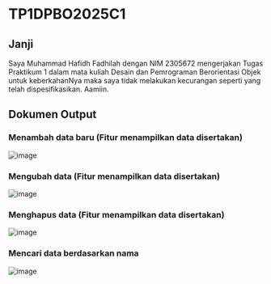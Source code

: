 # TP1DPBO2025C1

## Janji
Saya Muhammad Hafidh Fadhilah dengan NIM 2305672 mengerjakan Tugas Praktikum 1 dalam mata kuliah Desain dan Pemrograman Berorientasi Objek untuk keberkahanNya maka saya tidak melakukan kecurangan seperti yang telah dispesifikasikan. Aamiin.

## Dokumen Output
### Menambah data baru (Fitur menampilkan data disertakan)
![image](https://github.com/user-attachments/assets/5430b556-a206-4368-b917-392c3c42e36b)

### Mengubah data (Fitur menampilkan data disertakan)
![image](https://github.com/user-attachments/assets/3575764a-84bd-43d2-bd36-59fce1d93302)

### Menghapus data (Fitur menampilkan data disertakan)
![image](https://github.com/user-attachments/assets/1fc2d20b-4aa6-41e0-9587-7ba18d585f1c)

### Mencari data berdasarkan nama
![image](https://github.com/user-attachments/assets/d04355b9-16ae-4bfc-a135-887af8a5dd2f)
